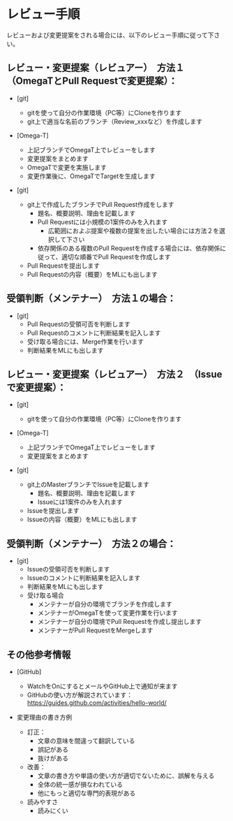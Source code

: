 # レビュー手順
レビューおよび変更提案をされる場合には、以下のレビュー手順に従って下さい。


## レビュー・変更提案（レビュアー）　方法１　（OmegaTとPull Requestで変更提案）：

* [git]
    * gitを使って自分の作業環境（PC等）にCloneを作ります
    * git上で適当な名前のブランチ（Review_xxxなど）を作成します

* [Omega-T]
    * 上記ブランチでOmegaT上でレビューをします
    * 変更提案をまとめます
    * OmegaTで変更を実施します
    * 変更作業後に、OmegaTでTargetを生成します
  
* [git]
    * git上で作成したブランチでPull Request作成をします
        * 題名、概要説明、理由を記載します
        * Pull Requestには小規模の1案件のみを入れます
            * 広範囲におよぶ提案や複数の提案を出したい場合には方法２を選択して下さい
        * 依存関係のある複数のPull Requestを作成する場合には、依存関係に従って、適切な順番でPull Requestを作成します
    * Pull Requestを提出します
    * Pull Requestの内容（概要）をMLにも出します

## 受領判断（メンテナー）　方法１の場合：

* [git]
    * Pull Requestの受領可否を判断します
    * Pull Requestのコメントに判断結果を記入します
    * 受け取る場合には、Merge作業を行います
    * 判断結果をMLにも出します


## レビュー・変更提案（レビュアー）　方法２　（Issueで変更提案）：

* [git]
    * gitを使って自分の作業環境（PC等）にCloneを作ります

* [Omega-T]
    * 上記ブランチでOmegaT上でレビューをします
    * 変更提案をまとめます

* [git]
    * git上のMasterブランチでIssueを記載します
        * 題名、概要説明、理由を記載します
        * Issueには1案件のみを入れます
    * Issueを提出します
    * Issueの内容（概要）をMLにも出します

## 受領判断（メンテナー）　方法２の場合：

* [git]
    * Issueの受領可否を判断します
    * Issueのコメントに判断結果を記入します
    * 判断結果をMLにも出します
    * 受け取る場合
        * メンテナーが自分の環境でブランチを作成します
        * メンテナーがOmegaTを使って変更作業を行います
        * メンテナーが自分の環境でPull Requestを作成し提出します
        * メンテナーがPull RequestをMergeします


## その他参考情報

* [GitHub] 
    * WatchをOnにするとメールやGitHub上で通知が来ます
    * GitHubの使い方が解説されています：　https://guides.github.com/activities/hello-world/

* 変更理由の書き方例
    * 訂正：
        * 文章の意味を間違って翻訳している
        * 誤記がある
        * 抜けがある
    * 改善：
        * 文章の書き方や単語の使い方が適切でないために、誤解を与える
        * 全体の統一感が損なわれている
        * 他にもっと適切な専門的表現がある
    * 読みやすさ
        * 読みにくい
